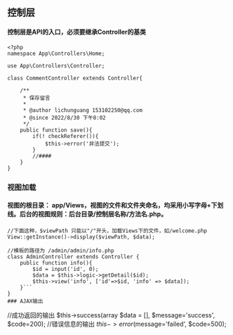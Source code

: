 ## 控制层

#### 控制层是API的入口，必须要继承Controller的基类

```
<?php
namespace App\Controllers\Home;

use App\Controllers\Controller;

class CommentController extends Controller{

    /**
     * 保存留言
     *
     * @author lichunguang 153102250@qq.com
     * @since 2022/8/30 下午8:02
     */
    public function save(){
        if(! checkReferer()){
            $this->error('非法提交');
        }
        //####
    }
}
```

### 视图加载

#### 视图的根目录： app/Views，视图的文件和文件夹命名，均采用小写字母+下划线。后台的视图规则：后台目录/控制层名称/方法名.php。

```
//下面这种，$viewPath 只能以"/"开头，加载Views下的文件，如/welcome.php
View::getInstance()->display($viewPath, $data);

//模板的路径为 /admin/admin/info.php
class AdminController extends Controller {
    public function info(){
        $id = input('id', 0);
        $data = $this->logic->getDetail($id);
        $this->view('info', ['id'=>$id, 'info' => $data]);
    }```
}
### AJAX输出
```
//成功返回的输出
$this->success(array $data = [], $message='success', $code=200);
//错误信息的输出
$this->error($message='failed', $code=500);
```